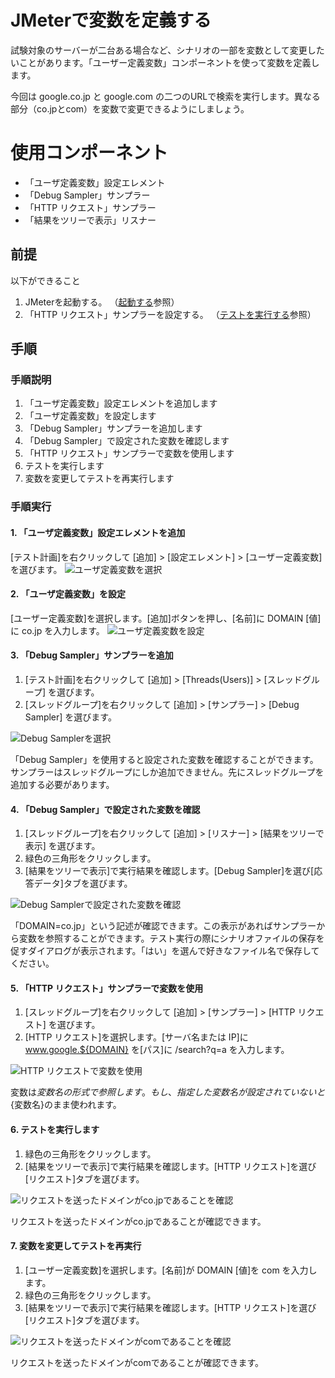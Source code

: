 # JMeterで変数を定義する

試験対象のサーバーが二台ある場合など、シナリオの一部を変数として変更したいことがあります。「ユーザー定義変数」コンポーネントを使って変数を定義します。

今回は google.co.jp と google.com の二つのURLで検索を実行します。異なる部分（co.jpとcom）を変数で変更できるようにしましょう。

# 使用コンポーネント

+ 「ユーザ定義変数」設定エレメント
+ 「Debug Sampler」サンプラー
+ 「HTTP リクエスト」サンプラー
+ 「結果をツリーで表示」リスナー

## 前提
以下ができること

1. JMeterを起動する。
（[起動する](1.start.md "起動する")参照）
2. 「HTTP リクエスト」サンプラーを設定する。
（[テストを実行する](2.run.md "テストを実行する")参照）

## 手順
### 手順説明

1. 「ユーザ定義変数」設定エレメントを追加します
2. 「ユーザ定義変数」を設定します
3. 「Debug Sampler」サンプラーを追加します
4. 「Debug Sampler」で設定された変数を確認します
5. 「HTTP リクエスト」サンプラーで変数を使用します
6. テストを実行します
7. 変数を変更してテストを再実行します

### 手順実行
#### 1. 「ユーザ定義変数」設定エレメントを追加
[テスト計画]を右クリックして [追加] > [設定エレメント] > [ユーザー定義変数] を選びます。
![ユーザ定義変数を選択](images/chapter-5-1.png)

#### 2. 「ユーザ定義変数」を設定
[ユーザー定義変数]を選択します。[追加]ボタンを押し、[名前]に DOMAIN [値]に co.jp を入力します。
![ユーザ定義変数を設定](images/chapter-5-2.png)

#### 3. 「Debug Sampler」サンプラーを追加

1. [テスト計画]を右クリックして [追加] > [Threads(Users)] > [スレッドグループ] を選びます。
2. [スレッドグループ]を右クリックして [追加] > [サンプラー] > [Debug Sampler] を選びます。

![Debug Samplerを選択](images/chapter-5-3.png)

「Debug Sampler」を使用すると設定された変数を確認することができます。サンプラーはスレッドグループにしか追加できません。先にスレッドグループを追加する必要があります。

#### 4. 「Debug Sampler」で設定された変数を確認

1. [スレッドグループ]を右クリックして [追加] > [リスナー] > [結果をツリーで表示] を選びます。
2. 緑色の三角形をクリックします。
3. [結果をツリーで表示]で実行結果を確認します。[Debug Sampler]を選び[応答データ]タブを選びます。

![Debug Samplerで設定された変数を確認](images/chapter-5-4.png)

「DOMAIN=co.jp」という記述が確認できます。この表示があればサンプラーから変数を参照することができます。テスト実行の際にシナリオファイルの保存を促すダイアログが表示されます。「はい」を選んで好きなファイル名で保存してください。

#### 5. 「HTTP リクエスト」サンプラーで変数を使用

1. [スレッドグループ]を右クリックして [追加] > [サンプラー] > [HTTP リクエスト] を選びます。
2. [HTTP リクエスト]を選択します。[サーバ名または IP]に www.google.${DOMAIN} を[パス]に /search?q=a を入力します。

![HTTP リクエストで変数を使用](images/chapter-5-5.png)

変数は${変数名}の形式で参照します。もし、指定した変数名が設定されていないと${変数名}のまま使われます。

#### 6. テストを実行します

1. 緑色の三角形をクリックします。
2. [結果をツリーで表示]で実行結果を確認します。[HTTP リクエスト]を選び[リクエスト]タブを選びます。

![リクエストを送ったドメインがco.jpであることを確認](images/chapter-5-6.png)

リクエストを送ったドメインがco.jpであることが確認できます。

#### 7. 変数を変更してテストを再実行

1. [ユーザー定義変数]を選択します。[名前]が DOMAIN [値]を com を入力します。
2. 緑色の三角形をクリックします。
3. [結果をツリーで表示]で実行結果を確認します。[HTTP リクエスト]を選び[リクエスト]タブを選びます。

![リクエストを送ったドメインがcomであることを確認](images/chapter-5-7.png)

リクエストを送ったドメインがcomであることが確認できます。